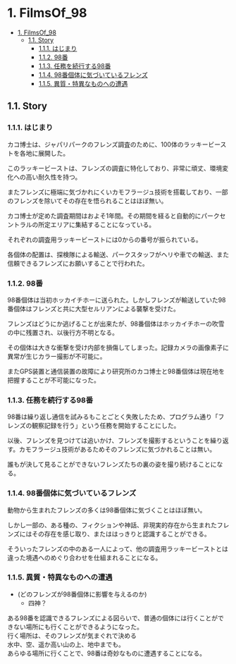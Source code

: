 # 1. FilmsOf_98

- [1. FilmsOf\_98](#1-filmsof_98)
  - [1.1. Story](#11-story)
    - [1.1.1. はじまり](#111-はじまり)
    - [1.1.2. 98番](#112-98番)
    - [1.1.3. 任務を続行する98番](#113-任務を続行する98番)
    - [1.1.4. 98番個体に気づいているフレンズ](#114-98番個体に気づいているフレンズ)
    - [1.1.5. 異質・特異なものへの遭遇](#115-異質特異なものへの遭遇)

## 1.1. Story

### 1.1.1. はじまり

カコ博士は、ジャパリパークのフレンズ調査のために、100体のラッキービーストを各地に展開した。

このラッキービーストは、フレンズの調査に特化しており、非常に頑丈、環境変化への高い耐久性を持つ。

またフレンズに極端に気づかれにくいカモフラージュ技術を搭載しており、一部のフレンズを除いてその存在を悟られることはほぼ無い。

カコ博士が定めた調査期間はおよそ1年間。その期間を経ると自動的にパークセントラルの所定エリアに集結することになっている。

それぞれの調査用ラッキービーストには0からの番号が振られている。

各個体の配置は、探検隊による輸送、パークスタッフがヘリや車での輸送、また信頼できるフレンズにお願いすることで行われた。

### 1.1.2. 98番

98番個体は当初ホッカイチホーに送られた。しかしフレンズが輸送していた98番個体はフレンズと共に大型セルリアンによる襲撃を受けた。

フレンズはどうにか逃げることが出来たが、98番個体はホッカイチホーの吹雪の中に残置され、以後行方不明となる。

その個体は大きな衝撃を受け内部を損傷してしまった。記録カメラの画像素子に異常が生じカラー撮影が不可能に。

またGPS装置と通信装置の故障により研究所のカコ博士と98番個体は現在地を把握することが不可能になった。

### 1.1.3. 任務を続行する98番

98番は繰り返し通信を試みるもことごとく失敗したため、プログラム通り「フレンズの観察記録を行う」という任務を開始することにした。

以後、フレンズを見つけては追いかけ、フレンズを撮影するということを繰り返す。カモフラージュ技術があるためそのフレンズに気づかれることは無い。

誰もが決して見ることができないフレンズたちの裏の姿を撮り続けることになる。

### 1.1.4. 98番個体に気づいているフレンズ

動物から生まれたフレンズの多くは98番個体に気づくことはほぼ無い。

しかし一部の、ある種の、フィクションや神話、非現実的存在から生まれたフレンズにはその存在を感じ取り、またははっきりと認識することができる。

そういったフレンズの中のある一人によって、他の調査用ラッキービーストとは違った境遇へのめぐり合わせを仕組まれることになる。

### 1.1.5. 異質・特異なものへの遭遇

- (どのフレンズが98番個体に影響を与えるのか)
  - 四神？

ある98番を認識できるフレンズによる図らいで、普通の個体には行くことができない場所にも行くことができるようになった。  
行く場所は、そのフレンズが気まぐれで決める  
水中、空、遥か高い山の上、地中までも。  
あらゆる場所に行くことで、98番は奇妙なものに遭遇することになる。
